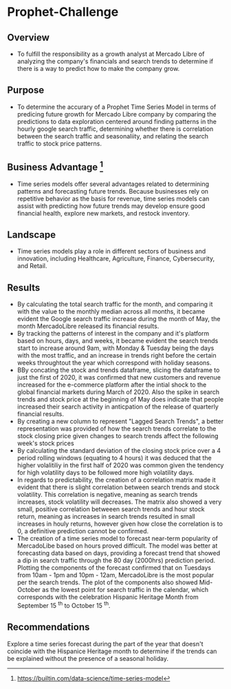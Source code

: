 # Prophet-Challenge

## Overview
- To fulfill the responsibility as a growth analyst at Mercado Libre of analyzing the company's financials and search trends to determine if there is a way to predict how to make the company grow.

## Purpose
- To determine the accurary of a Prophet Time Series Model in terms of predicing future growth for Mercado Libre company by comparing the predictions to data exploration centered around finding patterns in the hourly google search traffic, determining whether there is correlation between the search traffic and seasonaliity, and relating the search traffic to stock price patterns.
  
## Business Advantage [^1]
- Time series models offer several advantages related to determining patterns and forecasting future trends. Because businesses rely on repetitive behavior as the basis for revenue, time series models can assist with predicting how future trends may develop ensure good financial health, explore new markets, and restock inventory.
  
## Landscape
- Time series models play a role in different sectors of business and innovation, including Healthcare, Agriculture, Finance, Cybersecurity, and Retail.

## Results
- By calculating the total search traffic for the month, and comparing it with the value to the monthly median across all months, it became evident the Google search traffic increase during the month of May, the month MercadoLibre released its financial results.
- By tracking the patterns of interest in the company and it's platform based on hours, days, and weeks, it became evident the search trends start to increase around 9am, with Monday & Tuesday being the days with the most traffic, and an increase in trends right before the certain weeks throughtout the year which correspond with holiday seasons.
- BBy concating the stock and trends dataframe, slicing the dataframe to just the first of 2020, it was confirmed that new customers and revenue increased for the e-commerce platform after the intial shock to the global financial markets during March of 2020. Also the spike in search trends and stock price at the beginning of May does indicate that people increased their search activity in anticpation of the release of quarterly financial results.
- By creating a new column to represent "Lagged Search Trends", a better representation was provided of how the search trends correlate to the stock closing price given changes to search trends affect the following week's stock prices
- By calculating the standard deviation of the closing stock price over a 4 period rolling windows (equating to 4 hours) it was deduced that the higher volalitiliy in the first half of 2020 was common given the tendency for high volatility days to be followed more high volatility days.
- In regards to predictability, the creation of a correlation matrix made it evident that there is slight correlation between search trends and stock volatility. This correlation is negative, meaning as search trends increases, stock volatility will decreases. The matrix also showed a very small, positive correlation betweeen search trends and hour stock return, meaning as increases in search trends resulted in small increases in houly returns, however given how close the correlation is to 0, a definitive prediction cannot be confirmed.
- The creation of a time series model to forecast near-term popularity of MercadoLibe based on hours proved difficult. The model was better at forecasting data based on days, providing a forecast trend  that showed a dip in search traffic through the 80 day (2000hrs) prediction period. Plotting the components of the forecast confirmed that on Tuesdays from 10am - 1pm and 10pm - 12am, MercadoLibre is the most popular per the search trends. The plot of the components also showed Mid-October as the lowest point for search traffic in the calendar, which corresponds with the celebration Hispanic Heritage Month from September 15 <sup>th</sup> to October 15 <sup>th</sup>.

## Recommendations
 Explore a time series forecast during the part of the year that doesn't coincide with the Hispanice Heritage month to determine if the trends can be explained without the presence of a seasonal holiday.

 [^1]: https://builtin.com/data-science/time-series-model
